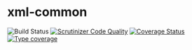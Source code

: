 xml-common
===========================
![Build Status](https://github.com/simplesamlphp/xml-common/workflows/CI/badge.svg?branch=master)
[![Scrutinizer Code Quality](https://scrutinizer-ci.com/g/simplesamlphp/xml-common/badges/quality-score.png?b=master)](https://scrutinizer-ci.com/g/simplesamlphp/xml-common/?branch=master)
[![Coverage Status](https://codecov.io/gh/simplesamlphp/xml-common/branch/master/graph/badge.svg)](https://codecov.io/gh/simplesamlphp/xml-common)
[![Type coverage](https://shepherd.dev/github/simplesamlphp/xml-common/coverage.svg)](https://shepherd.dev/github/simplesamlphp/xml-common)
